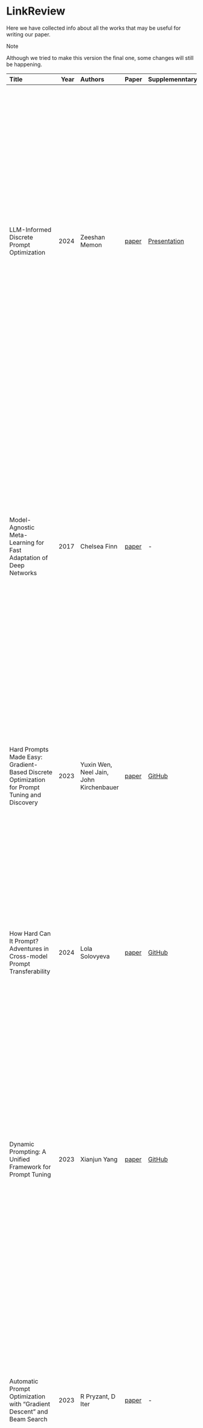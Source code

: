 # LinkReview

Here we have collected info about all the works that may be useful for writing our paper.

> [!NOTE]
> Although we tried to make this version the final one, some changes will still be happening.

| Title | Year | Authors | Paper | Supplemenntary | Summary |
| :--- | ---: | :--- | :--- | :--- | :--- |
| LLM-Informed Discrete Prompt Optimization | 2024 | Zeeshan Memon | [paper](https://openreview.net/pdf?id=d0jQuZe6k0) | [Presentation](https://www.youtube.com/watch?v=MuRa3tlyzq8) | Это работа является ключевой для нашего исследование. В ней авторы разбивают обучение prompt'ов на 2 части: первая часть общая для всех LLM, в ней подразумевается наличие датасета с простыми prompt'ами и улучшенными, чтобы легкий Backbone затюнился лучше сэмплировать хорошие подсказки. Вторая часть обучения проводится для каждой LLM отдельно, в ней MLP и HEAD дообучаются для конкретной LLM для генерации ключевых слов. Авторы утверждают, что у каждой LLM есть набор ключевых слов, использование которых может существенно улучшить prompt'ы и, соответственно, ответы LLM. |
| Model-Agnostic Meta-Learning for Fast Adaptation of Deep Networks | 2017 | Chelsea Finn | [paper](https://proceedings.mlr.press/v70/finn17a/finn17a.pdf) | - | [Simple explaination](https://interactive-maml.github.io/maml.html) На маленьком датасете под конкретную задачу эмпиристически известно, что тюнится плохо. Берут задачи, схожие с решаемой, считаем что это из одного распределения. Сэмплируем батч из каждой таски, делаем шаг градиентного спуска для каждой задачи, и получаем обновленные веса модели (или её изменяемой части) для каждой задачи, и потом делаем шаг градиентного спуска, состоящим из градиентов по каждой таске, но в этом градиенте обновленные веса для каждой таске. То есть получается более обобщенный градиент, так как градиент берется по всем задачам и плюс к этому градиент уже подтюнился под каждую из задач. |
| Hard Prompts Made Easy: Gradient-Based Discrete Optimization for Prompt Tuning and Discovery | 2023 | Yuxin Wen, Neel Jain, John Kirchenbauer | [paper](https://proceedings.neurips.cc/paper_files/paper/2023/file/a00548031e4647b13042c97c922fadf1-Paper-Conference.pdf) | [GitHub](https://github.com/YuxinWenRick/hard-prompts-made-easy) | Learning hard prompts for image generation using continuous optimization. The scheme builds on existing gradient reprojection schemes for optimizing text. Берут непрерывные промпты и на каждом шагу проецируют на дискретное пространство, затем оптимизируют градиентым спуском как непрерывные. |
| How Hard Can It Prompt? Adventures in Cross-model Prompt Transferability | 2024 | Lola Solovyeva | [paper](https://essay.utwente.nl/103206/1/Solovyeva_MA_EEMCS.pdf) | [GitHub]() | Discretizing soft prompts by leveraging cosine similarity between the embeddings of soft and hard tokens. Algorithm designed to identify a set of hard tokens using gradients obtained through the tuning of soft prompts. Testing the transferability of the derived hard prompts between different models. Написано примерно то же, что и в предыдущей статье, но в виде более подробной книжки с усложнением алгоритма из статьи выше. |
| Dynamic Prompting: A Unified Framework for Prompt Tuning | 2023 | Xianjun Yang | [paper](https://arxiv.org/pdf/2303.02909) | [GitHub](https://github.com/Xianjun-Yang/DPT.) | Статья представляет новый подход "dynamic prompting", который является улучшением традиционного "soft prompting". В отличие от фиксированных размеров вспомогательных эмбеддингов в soft prompting, dynamic prompting позволяет динамически оптимизировать как содержание, так и длину промпта. Это дает большую гибкость в адаптации языковой модели к целевой задаче, обеспечивая более высокое качество результата. |
| Automatic Prompt Optimization with “Gradient Descent” and Beam Search | 2023 | R Pryzant, D Iter | [paper](https://aclanthology.org/2023.emnlp-main.494.pdf) | - | Статья предлагает динамическую оптимизацию промптов в многошаговом процессе, используя градиентный спуск и beam search. Авторы разработали собственный непараметрический алгоритм, объединяющий эти два подхода, что позволяет эффективно оптимизировать содержание и длину входного промпта. Таким образом, предлагаемый метод dynamic prompting дает более гибкие возможности для адаптации языковой модели к конкретной задаче по сравнению с традиционным soft prompting. |
| Differentiable Prompt Makes Pre-trained Language Models Better Few-shot Learners | 2022 | Ningyu Zhang Luoqiu Li | [paper](https://arxiv.org/pdf/2108.13161) | - | Предлагается собственный подход к оптимизации soft промптов, в котором используются специальные маски. Эти маски позволяют обучать модель, которая способна выбирать ключевые слова из промпта и использовать их для более эффективной адаптации языковой модели к целевой задаче. |
| LLM Lies: Hallucinations are not Bugs, but Features as Adversarial Examples | 2022 | Jia-Yu Yao Kun-Peng Ning | [paper](https://arxiv.org/pdf/2310.01469) | [Github](https://github.com/PKU-YuanGroup/Hallucination-Attack) | В статье рассматриваются галлюцинации. Показываается, что галлюцинации возникают не из-за неправильного обучения модели, а заложены в архитектуре трансформера, то есть для любой LLM можно сгенерировать prompt, на котором модель будет галлюцинировать. Далее в статье рассматривают способы дообучения для больб с галлюцинациями. Рассматривается генерация propmt'ов, на который модели обычно галлюцинируют (2 типа: когда плохо заложен смысл и когда подается бред на вход). Создается вспомогательная модель (Hallucination-Attack) модель, которая генерирует такие propmpt'ы и показывается, как можно дообучать модель для борьбы с этим. |
| Soft prompting might be a bug, not a feature | 2023 | Luke Bailey | [paper](https://openreview.net/forum?id=MHWDdMEJ5s#all) | - | Потенциальная уязвимость soft prompts. Почему лучше работать с hard prompt. |
| Prefix-tuning: Optimizing continuous prompts for generation | 2021 | Xiang Lisa Li and Percy Liang | [paper](https://aclanthology.org/2021.acl-long.353) | - | Fine-tune не для всей предобученной языковой модели, а для её промптов. |
| Late prompt tuning: A late prompt could be better than many prompts | 2022 | Xiangyang Liu | [paper](https://api.semanticscholar.org/CorpusID:253018816) | - | Умная вставка промптов не в начало обучения, а в середину. |
| The Power of Scale for Parameter-Efficient Prompt Tuning | 2021 | Brian Lester, Rami Al-Rfou, Noah Constant | [paper](https://aclanthology.org/2021.emnlp-main.243/) | - | In this paper, authors propose prompt tuning as a simplification for adapting language models. For this it is necessary to freeze the entire pre-trained model and only allow an additional k tunable tokens per downstream task to be prepended to the input text. This “soft prompt” is trained end-to-end and can condense the signal from a full labeled dataset, allowing method to outperform few-shot prompts and close the quality gap with model tuning the same time, since a single pre-trained model is recycled for all downstream tasks, the efficient serving benefits of frozen models are retained. Authors show that conditioning a frozen model with soft prompts confers benefits in robustness to domain transfer and enables efficient “prompt ensembling.” |
| RLPROMPT: Optimizing Discrete Text Prompts with Reinforcement Learning | 2022 | Mingkai Deng | [paper](https://arxiv.org/pdf/2205.12548) | [GitHub](https://github.com/mingkaid/rl-prompt) | Предлагают использовать RL для дискретных промптов, в качестве награды используют z-score. Сэмплируют батч промптов для входа x, считают награду для них, потом считают z-score, вышло хуже чем тюнить, но лучше чем остальные подходы и плюс к этому почти без вычислительных ресурсов. |
| Exploiting Cloze Questions for Few Shot Text Classification and Natural Language Inference | 2021 | Timo Schick, Hinrich Schutze | [paper](https://arxiv.org/pdf/2001.07676) | [GitHub](https://github.com/timoschick/pet) | Собрали датасет с лучшими промптами для llm-ок |
| Prompt Waywardness: The Curious Case of Discretized Interpretation of Continuous Prompts | 2022 | Daniel Khashabi, Xinxi Lyu, Sewon Min, Lianhui Qin, Kyle Richardson, Sean Welleck, Hannaneh Hajishirzi, Tushar Khot, Ashish Sabharwal, Sameer Singh, Yejin Choi | [paper](https://aclanthology.org/2022.naacl-main.266/) | - | Recent work has shown the surprising power of continuous prompts to language models for controlled generation and for solving a wide range of tasks. Despite these successes, the resulting continuous prompts are not easy to interpret. Authors investigate the Prompt Waywardness hypothesis, a surprising disconnect between the intended behavior of continuous prompts and their nearest-neighbor discrete (language) representations. In particular, it is showen that one can find continuous prompts that perform a desired task while, at the same time, project to any given target text. This indicates the problem of little correspondence between continuous prompts and their discrete interpretation. A single discrete prompt can correspond to only one continuous prompt through its embedding, while the reverse does not hold.|
| OpenPrompt: An Open-source Framework for Prompt-learning | 2021 | Ning Ding | [paper](https://arxiv.org/pdf/2111.01998) | [GitHub](https://github.com/thunlp/OpenPrompt) | Фремворк для генерации промптов |
| XPROMPT: Exploring the Extreme of Prompt Tuning | 2022 | Fang Ma, Chen Zhang, Lei Ren, Jingang Wang, Qifan Wang, Wei Wu, Xiaojun Quan, Dawei Song | [paper](https://aclanthology.org/2022.emnlp-main.758/) | - | The fine-tuning is parameter-inefficient for large scale PLMs due to the fact that the memory footprint is proportional to the number of trainable parameters whose gradients and optimizer states need to be stored. Prompt-Tuning has been proposed to address this issue by prepending a soft prompt to the input and only updating the parameters of prompt tokens during tuning. However, there is a large performance gap between prompt tuning and fine-tuning for models of small scales. This paper fill that gap, from the perspective of the lottery tickets hypothesis. Essentially, lottery tickets hypothesis states that an over-parameterized network contains a sub-network that, when initialized and trained in isolation, can match or exceed the test accuracy of the original network after training for at most the same number of iterations.|
| A Mathematical Investigation of Hallucination and Creativity in GPT Models | 2023 | Minhyeok Lee | [paper](https://www.mdpi.com/2227-7390/11/10/2320) | - |  |
| SelfCheckGPT: Zero-Resource Black-Box Hallucination Detection for Generative Large Language Models | 2023 | Potsawee Manakul, Adian Liusie, Mark J. F. Gales | [paper](https://arxiv.org/abs/2303.08896) | [Github](https://github.com/potsawee/selfcheckgpt) |  |
| Sources of Hallucination by Large Language Models on Inference Tasks | 2023 | Nick McKenna, Tianyi Li, Liang Cheng, Mohammad Javad Hosseini, Mark Johnson, Mark Steedman | [paper](https://arxiv.org/abs/2305.14552) | [Github](https://github.com/Teddy-Li/LLM-NLI-Analysis) |  |
| Hallucinations in Neural Machine Translation | 2019 | Katherine Lee, Orhan Firat, Ashish Agarwal, Clara Fannjiang, David Sussillo | [paper](https://openreview.net/forum?id=SkxJ-309FQ) | [Github](https://github.com/tensorflow/nmt) |  |
| The Power of Scale for Parameter-Efficient Prompt Tuning | 2021 | Katherine Lee, Orhan Firat, Ashish Agarwal, Clara Fannjiang, David Sussillo | [paper](https://arxiv.org/abs/2104.08691) | [Github](https://github.com/google-research/text-to-text-transfer-transformer/blob/main/released_checkpoints.md#lm-adapted-t511lm100k) | Классическая статья по soft prompting'у. Описывается подход, показывается его эффективность, многие дальнейшие работы основываются на ней. |
| Probabilistic Model-Agnostic Meta-Learning | 2018 | Chelsea Finn, Kelvin Xu, Sergey Levine | [paper](https://arxiv.org/pdf/2303.02909) | - | Предлагается метод метаобучения для решения задачи обучения на небольшом количестве данных. Вместо одной модели, обучается распределение моделей, что позволяет учитывать неоднозначность данных. Метод основан на MAML и использует вариационный подход. Результаты показывают, что подход позволяет генерировать правдоподобные классификаторы и регрессоры для неоднозначных задач. |
| How to train your MAML | 2019 | Antreas Antoniou, Harri Edwards, Amos Storkey | [paper](https://www.research.ed.ac.uk/en/publications/how-to-train-your-maml) | - | В статье изучаются подходы по улучшению классического maml. |
| DART: Open-Domain Structured Data Record to Text Generation | 2019 | Linyong Nan, Dragomir Radev, Rui Zhang | [paper](https://arxiv.org/pdf/2007.02871) | [Github](https://github.com/Yale-LILY/dart) | Генерация промптов-триплетов из текста |
| TEMPERA: Test-Time Prompting via Reinforcement Learning | 2022 | Xianjun Yang, Wei Cheng, Xujiang Zhao | [paper](https://arxiv.org/abs/2211.11890) | [Github](https://github.com/tianjunz/TEMPERA) | Утверждают, что побили RLPromt и AutoPromt |
| GLUE: A Multi-Task Benchmark and Analysis Platform for Natural Language Understanding | 2018 | Alex Wang, Amanpreet Singh, Julian Michael | [paper](https://aclanthology.org/W18-5446.pdf) | - | На GLUE все любят сравнивать, как хорошо выходят оптимальные промпты (еще есть SuperGlue |
| Improving Text Embeddings with Large Language Models | 2024 | Liang Wang, Nan Yang, Xiaolong Huang, Linjun Yang, Rangan Majumder | [paper](https://arxiv.org/pdf/2401.00368) | - | Приведены ресурсы для датасетов и моделей. В самой статье объединяются подходы оптимизации промпта и PEFT, то есть fine-tuning'а моделей. |
| LARGE LANGUAGE MODELS ARE HUMAN-LEVEL PROMPT ENGINEERS | 2024 | Yongchao Zhou, Andrei Ioan Muresanu, Ziwen Han | [paper](https://arxiv.org/pdf/2211.01910) | [Github](https://github.com/keirp/automatic_prompt_engineer) | Проведен анализ способностей LLM генерировать промпты, показано, что такой подход хороший. |











